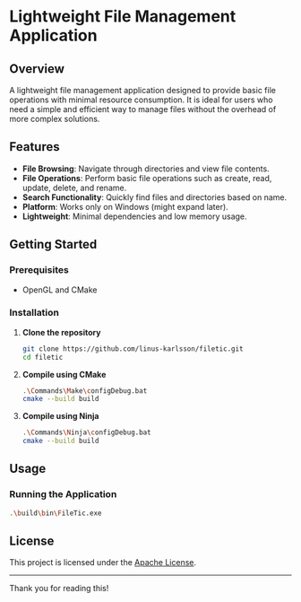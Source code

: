 
# Lightweight File Management Application

## Overview

A lightweight file management application designed to provide basic file operations with minimal resource consumption. It is ideal for users who need a simple and efficient way to manage files without the overhead of more complex solutions.

## Features

- **File Browsing**: Navigate through directories and view file contents.
- **File Operations**: Perform basic file operations such as create, read, update, delete, and rename.
- **Search Functionality**: Quickly find files and directories based on name.
- **Platform**: Works only on Windows (might expand later).
- **Lightweight**: Minimal dependencies and low memory usage.

## Getting Started

### Prerequisites

- OpenGL and CMake

### Installation

1. **Clone the repository**
    ```bash
    git clone https://github.com/linus-karlsson/filetic.git
    cd filetic
    ```

2. **Compile using CMake**
    ```bash
    .\Commands\Make\configDebug.bat
    cmake --build build
    ```

3. **Compile using Ninja**
    ```bash
    .\Commands\Ninja\configDebug.bat
    cmake --build build
    ```

## Usage

### Running the Application

```bash
.\build\bin\FileTic.exe
```

## License

This project is licensed under the [Apache License](LICENSE).

---

Thank you for reading this!
